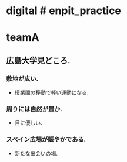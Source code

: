 # digital # enpit_practice
# teamA
## 広島大学見どころ.

### 敷地が広い.
- 授業間の移動で軽い運動になる.
### 周りには自然が豊か.
- 目に優しい.
### スペイン広場が賑やかである.
- 新たな出会いの場.


